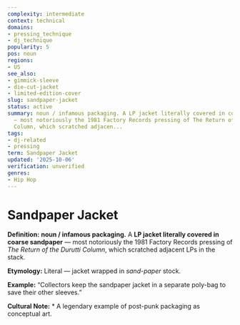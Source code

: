 ```yaml
---
complexity: intermediate
context: technical
domains:
- pressing_technique
- dj_technique
popularity: 5
pos: noun
regions:
- US
see_also:
- gimmick-sleeve
- die-cut-jacket
- limited-edition-cover
slug: sandpaper-jacket
status: active
summary: noun / infamous packaging. A LP jacket literally covered in coarse sandpaper
  — most notoriously the 1981 Factory Records pressing of The Return of the Durutti
  Column, which scratched adjacen...
tags:
- dj-related
- pressing
term: Sandpaper Jacket
updated: '2025-10-06'
verification: unverified
genres:
- Hip Hop
---
```


# Sandpaper Jacket

**Definition:** **noun / infamous packaging.** A **LP jacket literally covered in coarse sandpaper** — most notoriously the 1981 Factory Records pressing of *The Return of the Durutti Column*, which scratched adjacent LPs in the stack.

**Etymology:** Literal — jacket wrapped in *sand-paper* stock.

**Example:** “Collectors keep the sandpaper jacket in a separate poly-bag to save their other sleeves.”

**Cultural Note:** * A legendary example of post-punk packaging as conceptual art.

